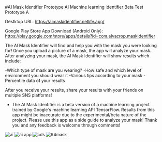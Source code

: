 #AI Mask Identifier Prototype
AI Machine learning Identifier Beta Test Prototype A


Destktop URL: https://aimaskidentifier.netlify.app/

Google Play Store App Download (Android Only): https://play.google.com/store/apps/details?id=com.alvacrop.maskidentifier

The AI Mask Identifier will find and help you with the mask you were looking for!
Once you upload a picture of a mask, the app will analyze your mask. After analyzing your mask, the AI Mask Identifier will show results which include:

-Which type of mask are you wearing?
-How safe and which level of environment you should wear it
-Various tips according to your mask
-Percentile data of your results

After you receive your results, share your results with your friends on multiple SNS platforms!


* The AI Mask Identifier is a beta version of a machine learning project trained by Google's machine learning API TensorFlow. 
Results from this app might be inaccurate due to the experimental/beta nature of the project. 
Please use this app as a side guide to analyze your mask! 
Thank you and any feedback is welcome through comments!

![ai](https://user-images.githubusercontent.com/25238652/120616602-57130400-c494-11eb-8088-55e210ec0b94.PNG)
![ai app](https://user-images.githubusercontent.com/25238652/120616618-58443100-c494-11eb-8d79-54ae0a4d8a6a.JPG)
![cds](https://user-images.githubusercontent.com/25238652/120618074-aad21d00-c495-11eb-9c38-082148c5ca70.JPG)
![94mask](https://user-images.githubusercontent.com/25238652/120618090-ae65a400-c495-11eb-9fdc-fb2ee6ef7812.JPG)


